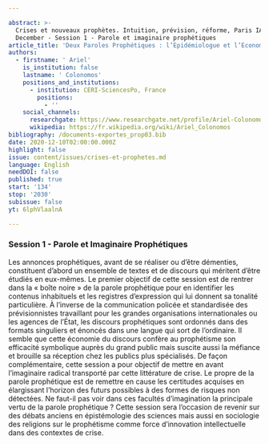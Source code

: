 ```yaml
---

abstract: >-
  Crises et nouveaux prophètes. Intuition, prévision, réforme, Paris IAS, 10-11
  December - Session 1 - Parole et imaginaire prophétiques
article_title: 'Deux Paroles Prophétiques : l’Epidémiologue et l’Economiste'
authors:
  - firstname: ' Ariel'
    is_institution: false
    lastname: ' Colonomos'
    positions_and_institutions:
      - institution: CERI-SciencesPo, France
        positions:
          - ''
    social_channels:
      researchgate: https://www.researchgate.net/profile/Ariel-Colonomos
      wikipedia: https://fr.wikipedia.org/wiki/Ariel_Colonomos
bibliography: /documents-exportes_prop03.bib
date: 2020-12-10T02:00:00.000Z
highlight: false
issue: content/issues/crises-et-prophetes.md
language: English
needDOI: false
published: true
start: '134'
stop: '2030'
subissue: false
yt: 6lphVlaalnA

---
```



### Session 1 -  Parole et Imaginaire Prophétiques

Les annonces prophétiques, avant de se réaliser ou d’être démenties, constituent d’abord un ensemble de textes et de discours qui méritent d’être étudiés en eux-mêmes. Le premier objectif de cette session est de rentrer dans la « boîte noire » de la parole prophétique pour en identifier les contenus inhabituels et les registres d’expression qui lui donnent sa tonalité particulière. À l’inverse de la communication policée et standardisée des prévisionnistes travaillant pour les grandes organisations internationales ou les agences de l’État, les discours prophétiques sont ordonnés dans des formats singuliers et énoncés dans une langue qui sort de l’ordinaire. Il semble que cette économie du discours confère au prophétisme son efficacité symbolique auprès du grand public mais suscite aussi la méfiance et brouille sa réception chez les publics plus spécialisés. De façon complémentaire, cette session a pour objectif de mettre en avant l’imaginaire radical transporté par cette littérature de crise. Le propre de la parole prophétique est de remettre en cause les certitudes acquises en élargissant l’horizon des futurs possibles à des formes de risques non détectées. Ne faut-il pas voir dans ces facultés d’imagination la principale vertu de la parole prophétique ? Cette session sera l’occasion de revenir sur des débats anciens en épistémologie des sciences mais aussi en sociologie des religions sur le prophétisme comme force d’innovation intellectuelle dans des contextes de crise.

<Youtube yt="6lphVlaalnA" caption="Deux paroles prophétiques : l’épidémiologue et l’économiste" start="134" stop="2030"></Youtube>